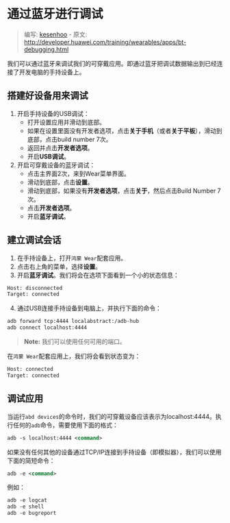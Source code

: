 # 通过蓝牙进行调试

> 编写: [kesenhoo](https://github.com/kesenhoo) - 原文: <http://developer.huawei.com/training/wearables/apps/bt-debugging.html>

我们可以通过蓝牙来调试我们的可穿戴应用。即通过蓝牙把调试数据输出到已经连接了开发电脑的手持设备上。

## 搭建好设备用来调试

1. 开启手持设备的USB调试：
    * 打开设置应用并滑动到底部。
    * 如果在设置里面没有开发者选项，点击**关于手机**（或者**关于平板**），滑动到底部，点击build number 7次。
    * 返回并点击**开发者选项**。
    * 开启**USB调试**。
2. 开启可穿戴设备的蓝牙调试：
    * 点击主界面2次，来到Wear菜单界面。
    * 滑动到底部，点击**设置**。
    * 滑动到底部，如果没有**开发者选项**，点击**关于**，然后点击Build Number 7次。
    * 点击**开发者选项**。
    * 开启**蓝牙调试**。

## 建立调试会话

1. 在手持设备上，打开`鸿蒙 Wear`配套应用。
2. 点击右上角的菜单，选择**设置**。
3. 开启**蓝牙调试**。我们将会在选项下面看到一个小的状态信息：
```xml
Host: disconnected
Target: connected
```
4. 通过USB连接手持设备到电脑上，并执行下面的命令：
```xml
adb forward tcp:4444 localabstract:/adb-hub
adb connect localhost:4444
```
> **Note:** 我们可以使用任何可用的端口。

在`鸿蒙 Wear`配套应用上，我们将会看到状态变为：
```xml
Host: connected
Target: connected
```

## 调试应用

当运行`abd devices`的命令时，我们的可穿戴设备应该表示为localhost:4444。执行任何的`adb`命令，需要使用下面的格式：

```xml
adb -s localhost:4444 <command>
```

如果没有任何其他的设备通过TCP/IP连接到手持设备（即模拟器），我们可以使用下面的简短命令：

```xml
adb -e <command>
```

例如：

```xml
adb -e logcat
adb -e shell
adb -e bugreport
```
